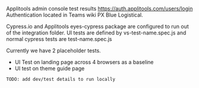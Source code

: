 Applitools admin console test results https://auth.applitools.com/users/login
Authentication located in Teams wiki PX Blue Logistical.

Cypress.io and Applitools eyes-cypress package are configured to run out of the integration folder. UI tests are defined by vs-test-name.spec.js and normal cypress tests are test-name.spec.js

Currently we have 2 placeholder tests.

-   UI Test on landing page across 4 browsers as a baseline
-   UI test on theme guide page

```
TODO: add dev/test details to run locally
```
